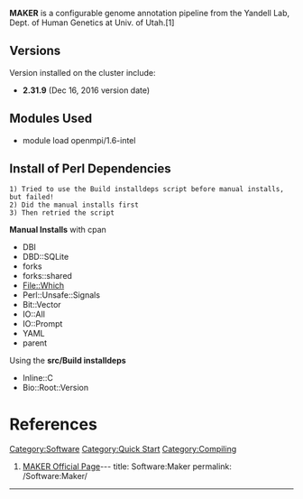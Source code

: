 **MAKER** is a configurable genome annotation pipeline from the Yandell
Lab, Dept. of Human Genetics at Univ. of Utah.\[1\]

## Versions

Version installed on the cluster include:

  - **2.31.9** (Dec 16, 2016 version date)

## Modules Used

  - module load
    openmpi/1.6-intel

## Install of Perl Dependencies

    1) Tried to use the Build installdeps script before manual installs, but failed!
    2) Did the manual installs first
    3) Then retried the script

**Manual Installs** with cpan

  - DBI
  - DBD::SQLite
  - forks
  - forks::shared
  - <File::Which>
  - Perl::Unsafe::Signals
  - Bit::Vector
  - IO::All
  - IO::Prompt
  - YAML
  - parent

Using the **src/Build installdeps**

  - Inline::C
  - Bio::Root::Version

# References

<references/>

[Category:Software](Category:Software "wikilink") [Category:Quick
Start](Category:Quick_Start "wikilink")
[Category:Compiling](Category:Compiling "wikilink")

1.  [MAKER Official
    Page](http://www.yandell-lab.org/software/maker.html)---
title: Software:Maker
permalink: /Software:Maker/
---

